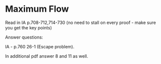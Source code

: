 # Maximum Flow

Read in IA p.708-712,714-730 (no need to stall on every proof - make sure you get the key points)

Answer questions:

IA - p.760 26-1 (Escape problem).

In additional pdf answer 8 and 11 as well.
